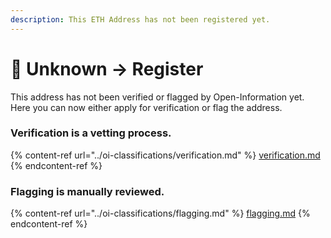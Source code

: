 ```yaml
---
description: This ETH Address has not been registered yet.
---
```


# 📝 Unknown -> Register

This address has not been verified or flagged by Open-Information yet.\
Here you can now either apply for verification or flag the address.

### Verification is a vetting process.

{% content-ref url="../oi-classifications/verification.md" %}
[verification.md](../oi-classifications/verification.md)
{% endcontent-ref %}

### Flagging is manually reviewed.&#x20;

{% content-ref url="../oi-classifications/flagging.md" %}
[flagging.md](../oi-classifications/flagging.md)
{% endcontent-ref %}
